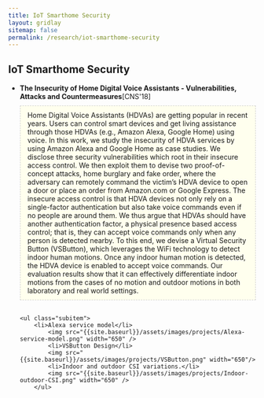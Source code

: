 ```yaml
---
title: IoT Smarthome Security
layout: gridlay
sitemap: false
permalink: /research/iot-smarthome-security
---
```


<style>
p {
    display: inline-block;
}
img {
    border-radius: 0%;
}

.jumbotron{
    padding:3%;
    padding-bottom:10px;
    padding-top:10px;
    margin-top:10px;
    margin-bottom:30px;
	background-color: #ffffee;
	border: 1px dashed #cccccc;
}
pre{
    white-space: pre-wrap;  
    white-space: -moz-pre-wrap; 
    white-space: -pre-wrap; 
    white-space: -o-pre-wrap; 
    word-wrap: break-word; 
    width:100%; overflow-x:auto;
}
</style>

<div class="container" markdown="0">
<h2>IoT Smarthome Security</h2>

<ul>
  <li><b>The Insecurity of Home Digital Voice Assistants - Vulnerabilities, Attacks and Countermeasures</b>[CNS'18]
  </li>
  <div class="jumbotron">
Home Digital Voice Assistants (HDVAs) are getting popular in recent years. Users can control smart devices and get living assistance through those HDVAs (e.g., Amazon Alexa, Google Home) using voice. In this work, we study the insecurity of HDVA services by using Amazon Alexa and Google Home as case studies. We disclose three security vulnerabilities which root in their insecure access control. We then exploit them to devise two proof-of-concept attacks, home burglary and fake order, where the adversary can remotely command the victim’s HDVA device to open a door or place an order from Amazon.com or Google Express. The insecure access control is that HDVA devices not only rely on a single-factor authentication but also take voice commands even if no people are around them. We thus argue that HDVAs should have another authentication factor, a physical presence based access control; that is, they can accept voice commands only when any person is detected nearby. To this end, we devise a Virtual Security Button (VSButton), which leverages the WiFi technology to detect indoor human motions. Once any indoor human motion is detected, the HDVA device is enabled to accept voice commands. Our evaluation results show that it can effectively differentiate indoor motions from the cases of no motion and outdoor motions in both laboratory and real world settings.	
  </div>
  
  
    <ul class="subitem">
  		<li>Alexa service model</li>
  			<img src="{{site.baseurl}}/assets/images/projects/Alexa-service-model.png" width="650" />
			<li>VSButton Design</li>
  			<img src="{{site.baseurl}}/assets/images/projects/VSButton.png" width="650"/>  		
			<li>Indoor and outdoor CSI variations.</li>
  			<img src="{{site.baseurl}}/assets/images/projects/Indoor-outdoor-CSI.png" width="650" /> 
		</ul>
  
  


  </ul>



</div>